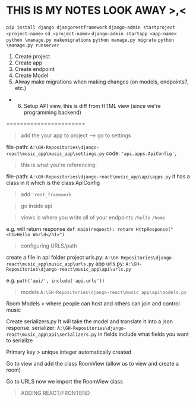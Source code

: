 # THIS IS MY NOTES LOOK AWAY >,<


`pip install django djangorestframework`
`django-admin startproject <project-name>`
`cd <project-name>`
`django-admin startapp <app-name>`
`python \manage.py makemigrations`
`python manage.py migrate`
`python \manage.py runserver`


1. Create project
2. Create app
3. Create endpoint
4. Create Model
5. Alway make migrations when making changes (on models, endpoints?, etc.)
* 6. Setup API view, this is diff from HTML view (since we're programming backend)


=======================

> add the your app to project --> go to settings

file-path: `A:\GH-Repositories\django-react\music_app\music_app\settings.py`
code: `'api.apps.ApiConfig',`

> this is what you're referencing: 

file-path: `A:\GH-Repositories\django-react\music_app\api\apps.py`
it has a class in it which is the class ApiConfig

> add `'rest_framework`

> go inside api

> views is where you write all of your endpoints
`/hello`
`/home`

e.g. will return response
`def main(request):
return HttpResponse("<h1>Hello World</h1>")`

> configuring URLS/path

create a file in api folder
project urls.py: `A:\GH-Repositories\django-react\music_app\music_app\urls.py`
app urls.py: `A:\GH-Repositories\django-react\music_app\api\urls.py`

e.g. `path('api/', include('api.urls'))`

> models
`A:\GH-Repositories\django-react\music_app\api\models.py`

Room Models > where people can host and others can join and control music

Create serializers.py 
It will take the model and translate it into a json response.
serializer: `A:\GH-Repositories\django-react\music_app\api\serializers.py`
in fields include what fields you want to serialize

Primary key > unique integer automatically created 

Go to view and add the class RoomView (allow us to view and create a room)

Go to URLS
now we import the RoomView class


> ADDING REACT/FRONTEND

